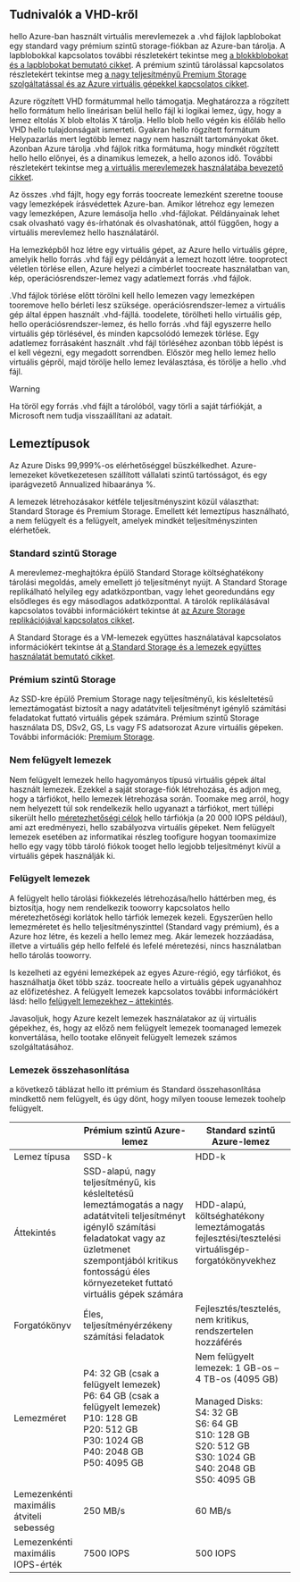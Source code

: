 
## <a name="about-vhds"></a>Tudnivalók a VHD-kről

hello Azure-ban használt virtuális merevlemezek a .vhd fájlok lapblobokat egy standard vagy prémium szintű storage-fiókban az Azure-ban tárolja. A lapblobokkal kapcsolatos további részletekért tekintse meg [a blokkblobokat és a lapblobokat bemutató cikket](/rest/api/storageservices/Understanding-Block-Blobs--Append-Blobs--and-Page-Blobs/). A prémium szintű tárolással kapcsolatos részletekért tekintse meg [a nagy teljesítményű Premium Storage szolgáltatással és az Azure virtuális gépekkel kapcsolatos cikket](../articles/storage/common/storage-premium-storage.md).

Azure rögzített VHD formátummal hello támogatja. Meghatározza a rögzített hello formátum hello lineárisan belül hello fájl ki logikai lemez, úgy, hogy a lemez eltolás X blob eltolás X tárolja. Hello blob hello végén kis élőláb hello VHD hello tulajdonságait ismerteti. Gyakran hello rögzített formátum Helypazarlás mert legtöbb lemez nagy nem használt tartományokat őket. Azonban Azure tárolja .vhd fájlok ritka formátuma, hogy mindkét rögzített hello hello előnyei, és a dinamikus lemezek, a hello azonos idő. További részletekért tekintse meg [a virtuális merevlemezek használatába bevezető cikket](https://technet.microsoft.com/library/dd979539.aspx).

Az összes .vhd fájlt, hogy egy forrás toocreate lemezként szeretne toouse vagy lemezképek írásvédettek Azure-ban. Amikor létrehoz egy lemezen vagy lemezképen, Azure lemásolja hello .vhd-fájlokat. Példányainak lehet csak olvasható vagy és-írhatónak és olvashatónak, attól függően, hogy a virtuális merevlemez hello használatáról.

Ha lemezképből hoz létre egy virtuális gépet, az Azure hello virtuális gépre, amelyik hello forrás .vhd fájl egy példányát a lemezt hozott létre. tooprotect véletlen törlése ellen, Azure helyezi a címbérlet toocreate használatban van, kép, operációsrendszer-lemez vagy adatlemezt forrás .vhd fájlok.

.Vhd fájlok törlése előtt törölni kell hello lemezen vagy lemezképen tooremove hello bérleti lesz szüksége. operációsrendszer-lemez a virtuális gép által éppen használt .vhd-fájllá. toodelete, törölheti hello virtuális gép, hello operációsrendszer-lemez, és hello forrás .vhd fájl egyszerre hello virtuális gép törlésével, és minden kapcsolódó lemezek törlése. Egy adatlemez forrásaként használt .vhd fájl törléséhez azonban több lépést is el kell végezni, egy megadott sorrendben. Először meg hello lemez hello virtuális gépről, majd törölje hello lemez leválasztása, és törölje a hello .vhd fájl.

> [!WARNING]
> Ha töröl egy forrás .vhd fájlt a tárolóból, vagy törli a saját tárfiókját, a Microsoft nem tudja visszaállítani az adatait.
> 

## <a name="types-of-disks"></a>Lemeztípusok 

Az Azure Disks 99,999%-os elérhetőséggel büszkélkedhet. Azure-lemezeket következetesen szállított vállalati szintű tartósságot, és egy iparágvezető Annualized hibaaránya %.

A lemezek létrehozásakor kétféle teljesítményszint közül választhat: Standard Storage és Premium Storage. Emellett két lemeztípus használható, a nem felügyelt és a felügyelt, amelyek mindkét teljesítményszinten elérhetőek.


### <a name="standard-storage"></a>Standard szintű Storage 

A merevlemez-meghajtókra épülő Standard Storage költséghatékony tárolási megoldás, amely emellett jó teljesítményt nyújt. A Standard Storage replikálható helyileg egy adatközpontban, vagy lehet georedundáns egy elsődleges és egy másodlagos adatközponttal. A tárolók replikálásával kapcsolatos további információkért tekintse át [az Azure Storage replikációjával kapcsolatos cikket](../articles/storage/common/storage-redundancy.md). 

A Standard Storage és a VM-lemezek együttes használatával kapcsolatos információkért tekintse át [a Standard Storage és a lemezek együttes használatát bemutató cikket](../articles/storage/common/storage-standard-storage.md).

### <a name="premium-storage"></a>Prémium szintű Storage 

Az SSD-kre épülő Premium Storage nagy teljesítményű, kis késleltetésű lemeztámogatást biztosít a nagy adatátviteli teljesítményt igénylő számítási feladatokat futtató virtuális gépek számára. Prémium szintű Storage használata DS, DSv2, GS, Ls vagy FS adatsorozat Azure virtuális gépeken. További információk: [Premium Storage](../articles/storage/common/storage-premium-storage.md).

### <a name="unmanaged-disks"></a>Nem felügyelt lemezek

Nem felügyelt lemezek hello hagyományos típusú virtuális gépek által használt lemezek. Ezekkel a saját storage-fiók létrehozása, és adjon meg, hogy a tárfiókot, hello lemezek létrehozása során. Toomake meg arról, hogy nem helyezett túl sok rendelkezik hello ugyanazt a tárfiókot, mert túllépi sikerült hello [méretezhetőségi célok](../articles/storage/common/storage-scalability-targets.md) hello tárfiókja (a 20 000 IOPS például), ami azt eredményezi, hello szabályozva virtuális gépeket. Nem felügyelt lemezek esetében az informatikai részleg toofigure hogyan toomaximize hello egy vagy több tároló fiókok tooget hello legjobb teljesítményt kívül a virtuális gépek használják ki.

### <a name="managed-disks"></a>Felügyelt lemezek 

A felügyelt hello tárolási fiókkezelés létrehozása/hello háttérben meg, és biztosítja, hogy nem rendelkezik tooworry kapcsolatos hello méretezhetőségi korlátok hello tárfiók lemezek kezeli. Egyszerűen hello lemezméretet és hello teljesítményszinttel (Standard vagy prémium), és a Azure hoz létre, és kezeli a hello lemez meg. Akár lemezek hozzáadása, illetve a virtuális gép hello felfelé és lefelé méretezési, nincs használatban hello tárolás tooworry. 

Is kezelheti az egyéni lemezképek az egyes Azure-régió, egy tárfiókot, és használhatja őket több száz. toocreate hello a virtuális gépek ugyanahhoz az előfizetéshez. A felügyelt lemezek kapcsolatos további információkért lásd: hello [felügyelt lemezekhez – áttekintés](../articles/virtual-machines/windows/managed-disks-overview.md).

Javasoljuk, hogy Azure kezelt lemezek használatakor az új virtuális gépekhez, és, hogy az előző nem felügyelt lemezek toomanaged lemezek konvertálása, hello tootake előnyeit felügyelt lemezek számos szolgáltatásához.

### <a name="disk-comparison"></a>Lemezek összehasonlítása

a következő táblázat hello itt prémium és Standard összehasonlítása mindkettő nem felügyelt, és úgy dönt, hogy milyen toouse lemezek toohelp felügyelt.

|    | Prémium szintű Azure-lemez | Standard szintű Azure-lemez |
|--- | ------------------ | ------------------- |
| Lemez típusa | SSD-k | HDD-k  |
| Áttekintés  | SSD-alapú, nagy teljesítményű, kis késleltetésű lemeztámogatás a nagy adatátviteli teljesítményt igénylő számítási feladatokat vagy az üzletmenet szempontjából kritikus fontosságú éles környezeteket futtató virtuális gépek számára | HDD-alapú, költséghatékony lemeztámogatás fejlesztési/tesztelési virtuálisgép-forgatókönyvekhez |
| Forgatókönyv  | Éles, teljesítményérzékeny számítási feladatok | Fejlesztés/tesztelés, nem kritikus, <br>rendszertelen hozzáférés |
| Lemezméret | P4: 32 GB (csak a felügyelt lemezek)<br>P6: 64 GB (csak a felügyelt lemezek)<br>P10: 128 GB<br>P20: 512 GB<br>P30: 1024 GB<br>P40: 2048 GB<br>P50: 4095 GB | Nem felügyelt lemezek: 1 GB-os – 4 TB-os (4095 GB) <br><br>Managed Disks:<br> S4: 32 GB <br>S6: 64 GB <br>S10: 128 GB <br>S20: 512 GB <br>S30: 1024 GB <br>S40: 2048 GB<br>S50: 4095 GB| 
| Lemezenkénti maximális átviteli sebesség | 250 MB/s | 60 MB/s | 
| Lemezenkénti maximális IOPS-érték | 7500 IOPS | 500 IOPS | 


